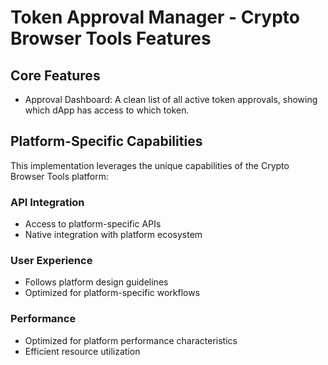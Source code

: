 # Token Approval Manager - Crypto Browser Tools Features

## Core Features
- Approval Dashboard: A clean list of all active token approvals, showing which dApp has access to which token.

## Platform-Specific Capabilities
This implementation leverages the unique capabilities of the Crypto Browser Tools platform:

### API Integration
- Access to platform-specific APIs
- Native integration with platform ecosystem

### User Experience
- Follows platform design guidelines
- Optimized for platform-specific workflows

### Performance
- Optimized for platform performance characteristics
- Efficient resource utilization
